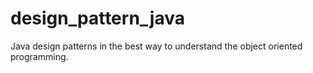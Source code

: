 # design_pattern_java
Java design patterns in the best way to understand the object oriented programming.
